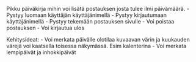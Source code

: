 Pikku päiväkirja mihin voi lisätä postauksen josta tulee ilmi päivämäärä.
	- Pystyy luomaan käyttäjän käyttäjänimellä
	- Pystyy kirjautumaan käyttäjänimellä
	- Pystyy tekemään postauksen sivulle
	- Voi poistaa postauksen
	- Voi kirjautua ulos	

Kehitysideat:
	- Voi merkata päivälle olotilaa kuvaavan värin ja kuukauden värejä voi kaatsella toisessa näkymässä. Esim kalenterina
	- Voi merkata lempipäivät ja inhokkipäivät
